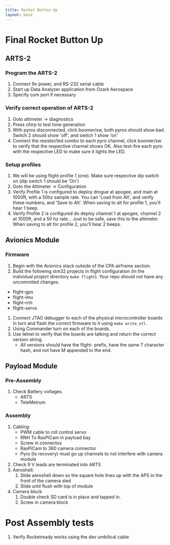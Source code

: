 ```yaml
---
title: Rocket Button Up
layout: base
---
```


# Final Rocket Button Up

## ARTS-2

### Program the ARTS-2

 1. Connect 9v power, and RS-232 serial cable
 1. Start up Data Analyzer application from Ozark Aerospace
 1. Specify com port if necessary

### Verify correct operation of ARTS-2

 1. Goto altimeter -> diagnostics
 1. Press chirp to test tone generation
 1. With pyros disconnected, click boomer/sw, both pyros should show bad. Switch 2 should show 'off', and switch 1 show 'on'
 1. Connect the resistor/led combo to each pyro channel, click boomer/sw to verify that the respective channel shows OK. Also test-fire each pyro with the respective LED to make sure it lights the LED.

### Setup profiles

 1. We will be using flight profile 1 (one). Make sure respective dip switch on (dip switch 1 should be 'On')
 1. Goto the Altimeter -> Configuration
 1. Verify Profile 1 is configured to deploy drogue at apogee, and main at 1000ft, with a 50hz sample rate. You can 'Load from Alt', and verify these numbers, and 'Save to Alt'. When saving to alt for profile 1, you'll hear 1 beep.
 1. Verify Profile 2 is configured do deploy channel 1 at apogee, channel 2 at 1000ft, and a 50 hz rate... Just to be safe, save this to the altimeter. When saving to alt for profile 2, you'll hear 2 beeps.

## Avionics Module

### Firmware
 1. Begin with the Avionics stack outside of the CPA airframe section.
 1. Build the following stm32 projects in flight configuration (in the individual project directory `make flight`). Your repo should not have any uncommited changes.
   - flight-gps
   - flight-imu
   - flight-rnh
   - flight-servo
 1. Connect JTAG debugger to each of the physical microcontroller boards in turn and flash the correct firmware to it using `make write_stl`.
 1. Using Commander turn on each of the boards.
 1. Use telnet to verify that the boards are talking and return the correct version string.
    - All versions should have the flight- prefix, have the same 7 character hash, and not have M appended to the end.

## Payload Module

### Pre-Assembly

 1. Check Battery voltages
    - ARTS
    - TeleMetrum


### Assembly

 1. Cabling:
    - PWM cable to roll control servo
    - RNH To RasPiCam in payload bay
    - Screw in connectos
    - RasPiCam to 360 camera connector
    - Pyro (to recovery) must go up channels to not interfere with camera module
 1. Check 9 V leads are terminated into ARTS
 1. Aeroshell:
    1. Slide aeroshell down so the square hole lines up with the APS in the front of the camera sled
    1. Slide until flush with top of module
 1. Camera block
    1. Double check SD card is in place and tapped in.
    1. Screw in camera block

# Post Assembly tests
 1. Verify Rocketready works using the dev umbilical cable

